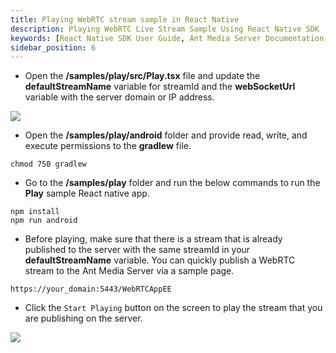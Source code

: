 ```yaml
---
title: Playing WebRTC stream sample in React Native
description: Playing WebRTC Live Stream Sample Using React Native SDK 
keywords: [React Native SDK User Guide, Ant Media Server Documentation, Ant Media Server Tutorials]
sidebar_position: 6
---
```


* Open the **/samples/play/src/Play.tsx** file and update the **defaultStreamName** variable for streamId and the **webSocketUrl** variable with the server domain or IP address.

![](@site/static/img/image-1654599250441.png)

* Open the **/samples/play/android** folder and provide read, write, and execute permissions to the **gradlew** file.

```shell
chmod 750 gradlew
```

* Go to the **/samples/play** folder and run the below commands to run the **Play** sample React native app.

```shell
npm install
npm run android
```

* Before playing, make sure that there is a stream that is already published to the server with the same streamId in your **defaultStreamName** variable. You can quickly publish a WebRTC stream to the Ant Media Server via a sample page.

`https://your_domain:5443/WebRTCAppEE`

* Click the `Start Playing` button on the screen to play the stream that you are publishing on the server.

![](@site/static/img/image-1654599731503.png)
